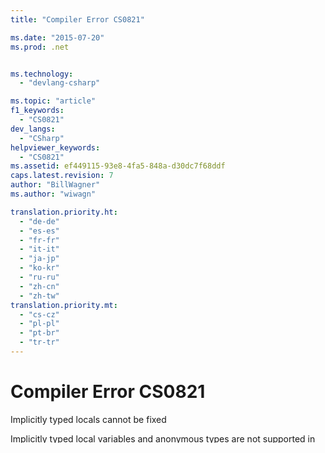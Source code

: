 ```yaml
---
title: "Compiler Error CS0821"

ms.date: "2015-07-20"
ms.prod: .net


ms.technology: 
  - "devlang-csharp"

ms.topic: "article"
f1_keywords: 
  - "CS0821"
dev_langs: 
  - "CSharp"
helpviewer_keywords: 
  - "CS0821"
ms.assetid: ef449115-93e8-4fa5-848a-d30dc7f68ddf
caps.latest.revision: 7
author: "BillWagner"
ms.author: "wiwagn"

translation.priority.ht: 
  - "de-de"
  - "es-es"
  - "fr-fr"
  - "it-it"
  - "ja-jp"
  - "ko-kr"
  - "ru-ru"
  - "zh-cn"
  - "zh-tw"
translation.priority.mt: 
  - "cs-cz"
  - "pl-pl"
  - "pt-br"
  - "tr-tr"
---
```

# Compiler Error CS0821
Implicitly typed locals cannot be fixed  
  
 Implicitly typed local variables and anonymous types are not supported in the `fixed` context.  
  
## To correct this error  
  
1.  Either remove the `fixed` modifier from the variable or else give the variable an explicit type.  
  
## Example  
 The following code generates CS0821:  
  
```  
class A  
{  
    static int x;  
  
    public static int Main()  
    {  
        unsafe  
        {  
            fixed (var p = &x) { }  
        }  
        return -1;  
    }  
}  
```  
  
## See Also  
 [Implicitly Typed Local Variables](../../csharp/programming-guide/classes-and-structs/implicitly-typed-local-variables.md)
